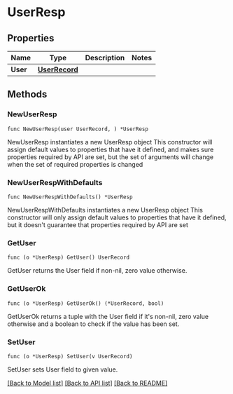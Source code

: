 # UserResp

## Properties

Name | Type | Description | Notes
------------ | ------------- | ------------- | -------------
**User** | [**UserRecord**](UserRecord.md) |  | 

## Methods

### NewUserResp

`func NewUserResp(user UserRecord, ) *UserResp`

NewUserResp instantiates a new UserResp object
This constructor will assign default values to properties that have it defined,
and makes sure properties required by API are set, but the set of arguments
will change when the set of required properties is changed

### NewUserRespWithDefaults

`func NewUserRespWithDefaults() *UserResp`

NewUserRespWithDefaults instantiates a new UserResp object
This constructor will only assign default values to properties that have it defined,
but it doesn't guarantee that properties required by API are set

### GetUser

`func (o *UserResp) GetUser() UserRecord`

GetUser returns the User field if non-nil, zero value otherwise.

### GetUserOk

`func (o *UserResp) GetUserOk() (*UserRecord, bool)`

GetUserOk returns a tuple with the User field if it's non-nil, zero value otherwise
and a boolean to check if the value has been set.

### SetUser

`func (o *UserResp) SetUser(v UserRecord)`

SetUser sets User field to given value.



[[Back to Model list]](../README.md#documentation-for-models) [[Back to API list]](../README.md#documentation-for-api-endpoints) [[Back to README]](../README.md)


